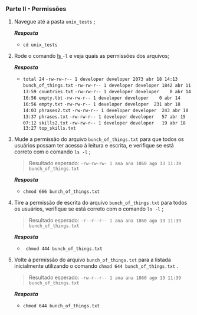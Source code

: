 ### Parte II - Permissões

1. Navegue até a pasta `unix_tests` ;

   _**Resposta**_

   - `cd unix_tests`

2. Rode o comando [ls ](https://linux.die.net/man/1/ls)`-l` e veja quais as permissões dos arquivos;

   _**Resposta**_

   - `total 24`
     `-rw-rw-r-- 1 developer developer 2073 abr 18 14:13 bunch_of_things.txt`
     `-rw-rw-r-- 1 developer developer 1842 abr 11 13:59 countries.txt`
     `-rw-rw-r-- 1 developer developer    0 abr 14 16:56 empty.tbt`
     `-rw-rw-r-- 1 developer developer    0 abr 14 16:56 empty.txt`
     `-rw-rw-r-- 1 developer developer  231 abr 18 14:03 phrases2.txt`
     `-rw-rw-r-- 1 developer developer  243 abr 18 13:37 phrases.txt`
     `-rw-rw-r-- 1 developer developer   57 abr 15 07:12 skills2.txt`
     `-rw-rw-r-- 1 developer developer   19 abr 18 13:27 top_skills.txt`

3. Mude a permissão do arquivo `bunch_of_things.txt` para que todos os usuários possam ter acesso à leitura e escrita, e verifique se está correto com o comando `ls -l` ;

   > Resultado esperado: `-rw-rw-rw- 1 ana ana 1860 ago 13 11:39 bunch_of_things.txt`

   _**Resposta**_

   - `chmod 666 bunch_of_things.txt `

4. Tire a permissão de escrita do arquivo `bunch_of_things.txt` para todos os usuários, verifique se está correto com o comando `ls -l` ;

   > Resultado esperado: `-r--r--r-- 1 ana ana 1860 ago 13 11:39 bunch_of_things.txt`

   _**Resposta**_

   - ` chmod 444 bunch_of_things.txt`

5. Volte à permissão do arquivo `bunch_of_things.txt` para a listada inicialmente utilizando o comando `chmod 644 bunch_of_things.txt` .

   > Resultado esperado: `-rw-r--r-- 1 ana ana 1860 ago 13 11:39 bunch_of_things.txt`

   _**Resposta**_ 

   -  `chmod 644 bunch_of_things.txt`

